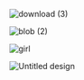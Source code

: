 


![download (3)](https://github.com/samik1234/test123/assets/82882143/420c97cb-6164-4629-ab7b-7e9b5821ee8a)


![blob (2)](https://github.com/samik1234/test123/assets/82882143/cff77bcc-bede-4f40-8d04-20530f02ddde)


![girl](https://github.com/samik1234/test123/assets/82882143/59c4c231-0d2b-454e-85ce-9f217dc7aa42)









![Untitled design](https://github.com/samik1234/test123/assets/82882143/6bb8e403-ecc9-44a1-a157-965cf9f6e63f)


































